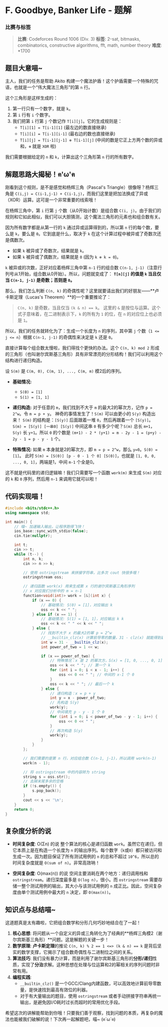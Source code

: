 # F. Goodbye, Banker Life - 题解

### 比赛与标签
> **比赛**: Codeforces Round 1006 (Div. 3)
> **标签**: 2-sat, bitmasks, combinatorics, constructive algorithms, fft, math, number theory
> **难度**: *1700

## 题目大意喵~
主人，我们的任务是帮助 Akito 构建一个魔法护盾！这个护盾需要一个特殊的咒语，也就是一个“伟大魔法三角形”的第 `n` 行。

这个三角形是这样生成的：
1.  第一行只有一个数字，就是 `k`。
2.  第 `i` 行有 `i` 个数字。
3.  我们把第 `i` 行第 `j` 个数记作 `T[i][j]`。它的生成规则是：
    *   `T[i][1] = T[i-1][1]` (最左边的数直接继承)
    *   `T[i][i] = T[i-1][i-1]` (最右边的数也直接继承)
    *   `T[i][j] = T[i-1][j-1] ⊕ T[i-1][j]` (中间的数是它正上方两个数的异或和，`⊕` 就是 `XOR` 啦)

我们需要根据给定的 `n` 和 `k`，计算出这个三角形第 `n` 行的所有数字。

## 解题思路大揭秘！ฅ'ω'ฅ
刚看到这个规则，是不是感觉和杨辉三角（Pascal's Triangle）很像呀？杨辉三角是 `C(i,j) = C(i-1,j-1) + C(i-1,j)`，而我们这里是把加法换成了异或（XOR）运算。这可是一个非常重要的线索哦！

在杨辉三角中，第 `i` 行第 `j` 个数（从0开始计数）是组合数 `C(i, j)`。由于我们的规则和它如此相似，我们可以大胆猜测，这个魔法三角形的元素也和组合数有关。

因为所有数字都是从第一行的 `k` 通过异或运算得到的，所以第 `n` 行的每个数，要么是 `k`，要么是 `0`。它到底是什么，取决于 `k` 在这个计算过程中被异或了奇数次还是偶数次。

*   如果 `k` 被异或了奇数次，结果就是 `k`。
*   如果 `k` 被异或了偶数次，结果就是 `0` (因为 `k ⊕ k = 0`)。

`k` 被异或的次数，正好对应着杨辉三角中第 `n-1` 行的组合数 `C(n-1, j-1)`（注意行列号从1开始，组合数从0开始）。所以，问题就变成了：
**`T[n][j]` 的值是 `k` 当且仅当 `C(n-1, j-1)` 是奇数；否则是 `0`。**

那么，我们怎么判断 `C(n, k)` 的奇偶性呢？这里就要请出我们的好朋友——**卢卡斯定理（Lucas's Theorem）**的一个重要推论了：
> `C(n, k)` 是奇数，当且仅当 `(k & n) == k`。
> 这里的 `&` 是按位与运算。这个式子意味着，在二进制表示下，`k` 的所有为 `1` 的位，在 `n` 的对应位上也必须是 `1`。

所以，我们的任务就转化为了：生成一个长度为 `n` 的序列，其中第 `j` 个数（`1 <= j <= n`）根据 `C(n-1, j-1)` 的奇偶性来决定是 `k` 还是 `0`。

直接计算每个组合数太慢啦，我们得找个更快的办法。这个 `C(n, k) mod 2` 形成的三角形（也叫谢尔宾斯基三角形）具有非常漂亮的分形结构！我们可以利用这个结构进行递归构造。

设 `S(m)` 是 `C(m, 0), C(m, 1), ..., C(m, m)` 模2后的序列。
*   **基础情况:**
    *   `S(0) = [1]`
    *   `S(1) = [1, 1]`
*   **递归构造:**
    对于任意的 `m`，我们找到不大于 `m` 的最大2的幂次方，记作 `p = 2^w`。令 `m = p + y`。
    神奇的事情发生了！`S(m)` 可以由更小的 `S(y)` 构造出来！
    `S(m)` 的结构是：`[S(y)]` 后面跟着一堆 `0`，然后再跟着一个 `[S(y)]`。
    `S(m) = [S(y)] [一串0] [S(y)]`
    中间这串 `0` 有多少个呢？`S(m)` 总长 `m+1`，`S(y)` 长 `y+1`。所以 `0` 的个数是 `(m+1) - 2 * (y+1) = m - 2y - 1 = (p+y) - 2y - 1 = p - y - 1` 个。

*   **特殊情况:**
    如果 `m` 本身就是2的幂次方，即 `m = p = 2^w`，那么 `y=0`。`S(0) = [1]`。
    此时 `S(m) = [S(0)] [p - 0 - 1 个 0] [S(0)]`，也就是 `[1, 0, 0, ..., 0, 1]`，两端是1，中间 `m-1` 个全是0。

这不就是代码里的递归逻辑嘛！我们只需要写一个函数 `work(m)` 来生成 `S(m)` 对应的 `k` 和 `0` 序列，然后用 `n-1` 来调用它就可以啦！

## 代码实现喵！
```cpp
#include <bits/stdc++.h>
using namespace std;

int main() {
    // 喵~ 加速输入输出，让程序跑得飞快！
    ios_base::sync_with_stdio(false);
    cin.tie(nullptr);

    int t;
    cin >> t;
    while (t--) {
        int n, k;
        cin >> n >> k;

        // 使用 ostringstream 来拼接字符串，比多次 cout 快很多哦！
        ostringstream oss;

        // 递归函数 work(x) 用来生成第 x 行的谢尔宾斯基三角形序列
        // x 对应我们分析中的 m = n-1
        function<void(int)> work = [&](int x) {
            if (x == 0) {
                // 基础情况: S(0) = [1]，对应输出 k
                oss << k << " ";
            } else if (x == 1) {
                // 基础情况: S(1) = [1, 1]，对应输出 k k
                oss << k << " " << k << " ";
            } else {
                // 找到不大于 x 的最大2的幂 p = 2^w
                // __builtin_clz(x) 计算前导零的数量，31 - clz(x) 就能得到最高位的索引 w
                int w = 31 - __builtin_clz(x);
                int power_of_two = 1 << w;

                if (x == power_of_two) {
                    // 特殊情况：x 是 2 的幂次方，S(x) = [1, 0, ..., 0, 1]
                    oss << k << " "; // 第一个 k
                    for (int i = 0; i < x - 1; i++) {
                        oss << 0 << " "; // 中间的 x-1 个 0
                    }
                    oss << k << " "; // 最后一个 k
                } else {
                    // 递归构造：x = p + y
                    int y = x - power_of_two;
                    // 先构造 S(y)
                    work(y);
                    // 中间填充 p - y - 1 个 0
                    for (int i = 0; i < power_of_two - y - 1; i++) {
                        oss << 0 << " ";
                    }
                    // 再次构造 S(y)
                    work(y);
                }
            }
        };

        // 我们需要的是第 n 行，对应组合数 C(n-1, j-1)，所以调用 work(n-1)
        work(n - 1);

        // 将 ostringstream 中的内容转为 string
        string s = oss.str();
        // 去掉末尾多余的空格
        if (!s.empty()) {
            s.pop_back();
        }
        cout << s << '\n';
    }
    return 0;
}
```

## 复杂度分析的说
- **时间复杂度**: O(Σn) 的说
  整个算法的核心是递归函数 `work`。虽然它在递归，但它本质上是在构造一个长度为 `n` 的输出序列。每个数字（`k`或`0`）都只被访问和生成一次。因为题目保证了所有测试用例的 `n` 的总和不超过 `10^6`，所以总的时间复杂度就是 `O(sum of n)`。非常高效呐！

- **空间复杂度**: O(max(n)) 的说
  空间主要消耗在两个地方：递归调用栈和 `ostringstream`。递归深度最多是 `O(log n)`，很小。而 `ostringstream` 需要存储一整个测试用例的输出，其大小与该测试用例的 `n` 成正比。因此，空间复杂度由单个测试用例中最大的 `n` 决定，即 `O(max(n))`。

## 知识点与总结喵~
这道题真是太有趣啦，它把组合数学和分形几何巧妙地结合在了一起！

1.  **核心思想**: 将问题从一个自定义的异或三角转化为了经典的**杨辉三角模2（谢尔宾斯基三角形）**问题。这是解题的关键一步！
2.  **数学原理**: **卢卡斯定理**的推论 `C(n, k) % 2 == 1 <=> (k & n) == k` 是背后坚实的数学支撑，它揭示了组合数奇偶性与二进制位之间的关系。
3.  **算法技巧**: 我们没有暴力计算，而是利用了谢尔宾斯基三角形的**分形/递归**性质，实现了**分治**求解。这种思想在处理与位运算和2的幂相关的序列问题时非常有用。
4.  **编程实践**:
    *   `__builtin_clz()` 是一个GCC/Clang内建函数，可以高效地计算前导零数量，是快速找到最高有效位的利器。
    *   对于有大量输出的题目，使用 `ostringstream` 或者手动拼接字符串再统一输出，是避免因I/O耗时过长而超时的常用优化手段。

希望这次的讲解能帮助到你哦！只要我们善于观察，找到问题的本质，再复杂的魔法也能被我们破解的说！下次再一起解题吧，喵~ (ฅ´ω`ฅ)